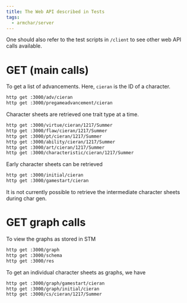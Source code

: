 ```yaml
---
title: The Web API described in Tests
tags:
  - armchar/server
---
```


One should also refer to the test scripts in `/client` to
see other web API calls available.

# GET (main calls)

To get a list of advancements.  Here, `cieran` is the ID of a character.

```sh
http get :3000/adv/cieran
http get :3000/pregameadvancement/cieran
```


Character sheets are retrieved one trait type at a time.

```sh
http get :3000/virtue/cieran/1217/Summer
http get :3000/flaw/cieran/1217/Summer
http get :3000/pt/cieran/1217/Summer
http get :3000/ability/cieran/1217/Summer
http get :3000/art/cieran/1217/Summer
http get :3000/characteristic/cieran/1217/Summer
```

Early character sheets can be retrieved

```sh
http get :3000/initial/cieran
http get :3000/gamestart/cieran
```

It is not currently possible to retrieve the intermediate 
character sheets during char gen.

# GET graph calls

To view the graphs as stored in STM 

```sh
http get :3000/graph
http get :3000/schema
http get :3000/res
```

To get an individual character sheets as graphs, we have

```sh
http get :3000/graph/gamestart/cieran
http get :3000/graph/initial/cieran
http get :3000/cs/cieran/1217/Summer
```

